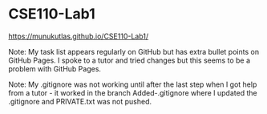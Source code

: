 # CSE110-Lab1

https://munukutlas.github.io/CSE110-Lab1/

Note: My task list appears regularly on GitHub but has extra bullet points on GitHub Pages. I spoke to a tutor and tried changes but this seems to be a problem with GitHub Pages.

Note: My .gitignore was not working until after the last step when I got help from a tutor - it worked in the branch Added-.gitignore where I updated the .gitignore and PRIVATE.txt was not pushed.
